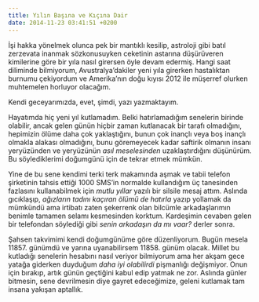 ```yaml
---
title: Yılın Başına ve Kıçına Dair
date: 2014-11-23 03:41:51 +0200
---
```


İşi hakka yönelmek olunca pek bir mantıklı kesilip, astroloji gibi batıl
zerzevata inanmak sözkonusuyken ceketinin astarına düşürüveren
kimilerine göre bir yıla nasıl girersen öyle devam edermiş. Hangi saat
diliminde bilmiyorum, Avustralya’dakiler yeni yıla girerken hastalıktan
burnumu çekiyordum ve Amerika’nın doğu kıyısı 2012 ile müşerref olurken
muhtemelen horluyor olacağım.

Kendi geceyarımızda, evet, şimdi, yazı yazmaktayım.

Hayatımda hiç yeni yıl kutlamadım. Belki hatırlamadığım senelerin
birinde olabilir, ancak gelen günün hiçbir zaman kutlanacak bir tarafı
olmadığını, hepimizin ölüme daha çok yaklaştığını, bunun çok inançlı
veya boş inançlı olmakla alakası olmadığını, bunu göremeyecek kadar
saftirik olmanın insanı yeryüzünden ve yeryüzünün *asıl meselesinden*
uzaklaştırdığını düşünürüm. Bu söylediklerimi doğumgünü için de tekrar
etmek mümkün.

Yine de bu sene kendimi terki terk makamında aşmak ve tabii telefon
şirketinin tahsis ettiği 1000 SMS’in normalde kullandığım üç tanesinden
fazlasını kullanabilmek için *mutlu yıllar* yazılı bir silsile mesaj
attım. Aslında gıcıklaşıp, *ağızların tadını kaçıran ölümü de hatırla*
yazıp yollamak da mümkündü ama irtibatı zaten şekerrenk olan bilcümle
arkadaşlarımın benimle tamamen selamı kesmesinden korktum. Kardeşimin
cevaben gelen bir telefondan söylediği gibi *senin arkadaşın da mı
vaar?* derler sonra.

Şahsen takvimimi kendi doğumgünüme göre düzenliyorum. Bugün mesela
11857. günümdü ve yarına uyanabilirsem 11858. günüm olacak. Millet bu
kutladığı senelerin hesabını nasıl veriyor bilmiyorum ama her akşam gece
yatağa giderken duyduğum *daha iyi olabilirdi* pişmanlığı değişmiyor.
Onun için bırakıp, artık günün geçtiğini kabul edip yatmak ne zor.
Aslında günler bitmesin, sene devrilmesin diye gayret edeceğimize,
geleni kutlamak tam insana yakışan aptallık.
